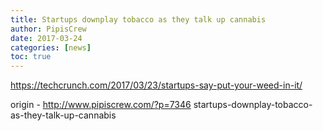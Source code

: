 ```yaml
---
title: Startups downplay tobacco as they talk up cannabis
author: PipisCrew
date: 2017-03-24
categories: [news]
toc: true
---
```


https://techcrunch.com/2017/03/23/startups-say-put-your-weed-in-it/

origin - http://www.pipiscrew.com/?p=7346 startups-downplay-tobacco-as-they-talk-up-cannabis